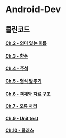 # Android-Dev

## 클린코드
#### [Ch.2 - 의미 있는 이름](https://www.notion.so/Ch2-28e0ad6531834b01bb7fbfae559128e4#d03a85cc6b514cf59cd0cbea40363fb7)
#### [Ch.3 - 함수]()
#### [Ch.4 - 주석]()
#### [Ch.5 - 형식 맞추기]()
#### [Ch.6 - 객체와 자료 구조]()
#### [Ch.7 - 오류 처리]()
#### [Ch.9 - Unit test]()
#### [Ch.10 - 클래스]()
